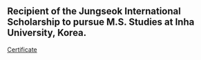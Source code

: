 ## Recipient of the Jungseok International Scholarship to pursue M.S. Studies at Inha University, Korea. 

[Certificate](/files/Certificate_of_Scholarship_inha.pdf)